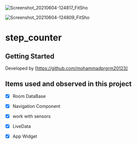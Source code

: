 ![Screenshot_20210604-124817_FitSho](https://user-images.githubusercontent.com/39572061/120773862-f25cb580-c536-11eb-8ef6-3b334cf3e158.jpg)


![Screenshot_20210604-124809_FitSho](https://user-images.githubusercontent.com/39572061/120773914-fc7eb400-c536-11eb-9e16-91e7b70a6ff2.jpg)

# step_counter



## Getting Started

Developed by [https://github.com/mohammadprgrm20123]

## Items used and observed in this project

- [x] Room DataBase
- [x] Navigation Component
- [x] work with sensors
- [x] LiveData
- [x] App Widget



